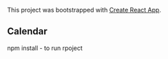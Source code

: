 This project was bootstrapped with [Create React App](https://github.com/facebook/create-react-app).

## Calendar 
npm install - to run rpoject
